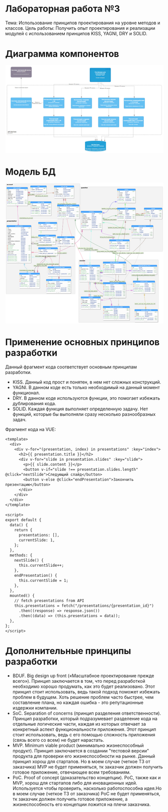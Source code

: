 # Лабораторная работа №3
Тема: Использование принципов проектирования на уровне методов и классов.
Цель работы: Получить опыт проектирования и реализации модулей с использованием принципов KISS, YAGNI, DRY и SOLID.

# Диаграмма компонентов
![Диаграмма компонентов](https://github.com/AnaSKBK/PAPS/blob/LabWork3/PAPS_3_1.jpg)
# Модель БД
![БД](https://github.com/AnaSKBK/PAPS/blob/LabWork3/PAPS_3_DB.jpg)
# Применение основных принципов разработки
Данный фрагмент кода соответствует основным принципам разработки. 
 - KISS. Данный код прост и понятен, в нем нет сложных конструкций.
 - YAGNI. В данном коде есть только необходимый на данный момент функционал.
 - DRY. В данном коде используются функции, это помогает избежать дублирования кода. 
 - SOLID. Каждая функция выполняет определенную задачу. Нет функций, которые бы выполняли сразу несколько разнообразных задач.

Фрагмент кода на VUE: 
```
<template>
  <div>
    <div v-for="(presentation, index) in presentations" :key="index">
      <h2>{{ presentation.title }}</h2>
      <div v-for="slide in presentation.slides" :key="slide">
        <p>{{ slide.content }}</p>
        <button v-if="slide !== presentation.slides.length" @click="nextSlide">Следующий слайд</button>
        <button v-else @click="endPresentation">Закончить презентацию</button>
      </div>
    </div>
  </div>
</template>

<script>
export default {
  data() {
    return {
      presentations: [],
      currentSlide: 1,
    };
  },
  methods: {
    nextSlide() {
      this.currentSlide++;
    },
    endPresentation() {
      this.currentSlide = 1;
    },
  },
  mounted() {
    // fetch presentations from API
    this.presentations = fetch("/presentations/{presentation_id}")
      .then((response) => response.json())
      .then((data) => (this.presentations = data));
  },
};
</script>
```
# Дополнительные принципы разработки
- BDUF. Big design up front («Масштабное проектирование прежде всего»). Принцип заключается в том, что перед разработкой необходимо хорошо продумать, как это будет реализовано. Этот принцип стоит использовать, ведь такой подход поможет избежать проблем в будущем. Хоть решение проблем часто быстрее, чем составление плана, но каждая ошибка - это репутационные издержки компании.
- SoC. Separation оf concerns (принцип разделения ответственности). Принцип разработки, который подразумевает разделение кода на отдельные логические части, каждая из которых отвечает за конкретный аспект функциональности приложения. Этот принцип стоит использовать, ведь с его помощью сложность приложения (связь всего со всем) не будет нарастать. 
- MVP. Minimum viable product (минимально жизнеспособный продукт). Принцип заключается в создании "тестовой версии" продукта для проверки его жизнеспособности на рынке. Данный принцип хорош для стартапов. Но в моем случае (четкое ТЗ от заказчика) MVP не будет применяться, тк заказчик должен получить готовое приложение, отвечающее всем требованиям.
- PoC. Proof of concept (доказательство концепции). PoC, также как и MVP, хорош для стартапов либо для иновационных идей. Используется чтобы проверить, насколько работоспособна идея.Но в моем случае (четкое ТЗ от заказчика) PoC не будет применяться, тк заказчик должен получить готовое приложение, а жизнеспособность его концепции ложится на плечи заказчика.

